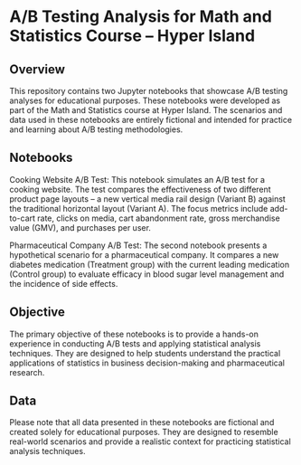 # A/B Testing Analysis for Math and Statistics Course – Hyper Island

## Overview

This repository contains two Jupyter notebooks that showcase A/B testing analyses for educational purposes. These notebooks were developed as part of the Math and Statistics course at Hyper Island. The scenarios and data used in these notebooks are entirely fictional and intended for practice and learning about A/B testing methodologies.

## Notebooks

Cooking Website A/B Test: This notebook simulates an A/B test for a cooking website. The test compares the effectiveness of two different product page layouts – a new vertical media rail design (Variant B) against the traditional horizontal layout (Variant A). The focus metrics include add-to-cart rate, clicks on media, cart abandonment rate, gross merchandise value (GMV), and purchases per user.

Pharmaceutical Company A/B Test: The second notebook presents a hypothetical scenario for a pharmaceutical company. It compares a new diabetes medication (Treatment group) with the current leading medication (Control group) to evaluate efficacy in blood sugar level management and the incidence of side effects.

## Objective

The primary objective of these notebooks is to provide a hands-on experience in conducting A/B tests and applying statistical analysis techniques. They are designed to help students understand the practical applications of statistics in business decision-making and pharmaceutical research.

## Data

Please note that all data presented in these notebooks are fictional and created solely for educational purposes. They are designed to resemble real-world scenarios and provide a realistic context for practicing statistical analysis techniques.
